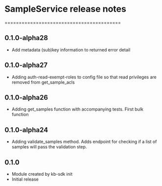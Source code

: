 # SampleService release notes
=========================================

0.1.0-alpha28
-----
* Add metadata (sub)key information to returned error detail

0.1.0-alpha27
-----
* Adding auth-read-exempt-roles to config file so that read privileges are removed from get_sample_acls

0.1.0-alpha26
-----
* Adding get_samples function with accompanying tests. First bulk function

0.1.0-alpha24
-----
* Adding validate_samples method. Adds endpoint for checking if a list of samples will pass the validation step.

0.1.0
-----
* Module created by kb-sdk init
* Initial release
